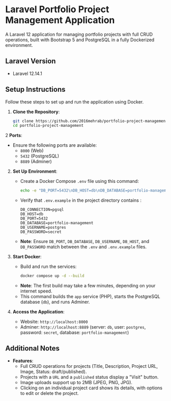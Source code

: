 # Laravel Portfolio Project Management Application

A Laravel 12 application for managing portfolio projects with full CRUD operations, built with Bootstrap 5 and PostgreSQL in a fully Dockerized environment.

## Laravel Version
- Laravel 12.14.1

## Setup Instructions

Follow these steps to set up and run the application using Docker.

1. **Clone the Repository**:
   ```bash
   git clone https://github.com/2016mehrab/portfolio-project-management
   cd portfolio-project-management
   ```

2 **Ports**:
  - Ensure the following ports are available:
    - `8000` (Web)
    - `5432` (PostgreSQL)
    - `8889` (Adminer)

2. **Set Up Environment**:
   - Create a Docker Compose `.env` file using this command:
     ```bash
     echo -e "DB_PORT=5432\nDB_HOST=db\nDB_DATABASE=portfolio-management\nDB_USERNAME=postgres\nDB_PASSWORD=secret" > .env
     ```
   - Verify that `.env.example` in the project directory contains :
     ```env
     DB_CONNECTION=pgsql
     DB_HOST=db
     DB_PORT=5432
     DB_DATABASE=portfolio-management
     DB_USERNAME=postgres
     DB_PASSWORD=secret
     ```
   - **Note**: Ensure `DB_PORT`, `DB_DATABASE`, `DB_USERNAME`, `DB_HOST`, and `DB_PASSWORD` match between the `.env` and `.env.example` files.

3. **Start Docker**:
   - Build and run the services:
     ```bash
     docker compose up -d --build
     ```
   - **Note**: The first build may take a few minutes, depending on your internet speed.
   - This command builds the `app` service (PHP), starts the PostgreSQL database (`db`), and runs Adminer.

4. **Access the Application**:
   - Website: `http://localhost:8000`
   - Adminer: `http://localhost:8889` (server: `db`, user: `postgres`, password: `secret`, database: `portfolio-management`)

<!-- 5. **Verify Setup (Optional)**:
   - Check database migrations:
     ```bash
     docker exec laravel-portfolio-crud-app-1 php artisan migrate:status
     ```
   - View container logs:
     ```bash
     docker compose logs app
     ``` -->

## Additional Notes
- **Features**:
  - Full CRUD operations for projects (Title, Description, Project URL, Image, Status: draft/published).
  - Projects with a `URL` and a `published` status display a "Visit" button.
  - Image uploads support up to 2MB (JPEG, PNG, JPG).
  - Clicking on an individual project card shows its details, with options to edit or delete the project.
